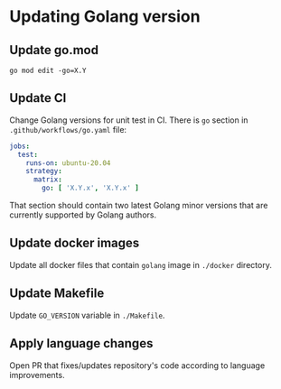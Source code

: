 # Updating Golang version

## Update go.mod

`go mod edit -go=X.Y`

## Update CI

Change Golang versions for unit test in CI.
There is `go` section in `.github/workflows/go.yaml` file:
```yaml
jobs:
  test:
    runs-on: ubuntu-20.04
    strategy:
      matrix:
        go: [ 'X.Y.x', 'X.Y.x' ]
```

That section should contain two latest Golang minor versions
that are currently supported by Golang authors.

## Update docker images

Update all docker files that contain `golang` image in `./docker`
directory.

## Update Makefile

Update `GO_VERSION` variable in `./Makefile`.

## Apply language changes

Open PR that fixes/updates repository's code according to 
language improvements.
